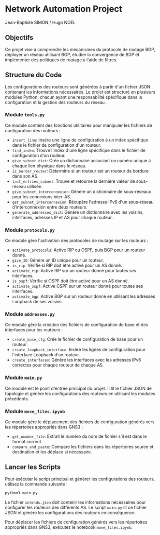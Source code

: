 # Network Automation Project

Jean-Baptiste SIMON / Hugo NOEL

## Objectifs

Ce projet vise à comprendre les mécanismes du protocole de routage BGP, déployer un réseau utilisant BGP, étudier la convergence de BGP et implémenter des politiques de routage à l'aide de filtres.

## Structure du Code

Les configurations des routeurs sont générées à partir d'un fichier JSON contenant les informations nécessaires. Le projet est structuré en plusieurs modules Python, chacun ayant une responsabilité spécifique dans la configuration et la gestion des routeurs du réseau.

### Module `tools.py`

Ce module contient des fonctions utilitaires pour manipuler les fichiers de configuration des routeurs :

- `insert_line`: Insère une ligne de configuration à un index spécifique dans le fichier de configuration d'un routeur.
- `find_index`: Trouve l'index d'une ligne spécifique dans le fichier de configuration d'un routeur.
- `give_subnet_dict`: Crée un dictionnaire associant un numéro unique à chaque lien physique dans le réseau.
- `is_border_router`: Détermine si un routeur est un routeur de bordure dans son AS.
- `last_entries_subnet`: Trouve et retourne la dernière valeur de sous-réseau utilisée.
- `give_subnet_interconnexion`: Génère un dictionnaire de sous-réseaux pour les connexions inter-AS.
- `get_subnet_interconnexion`: Récupère l'adresse IPv6 d'un sous-réseau d'interconnexion entre deux routeurs.
- `generate_addresses_dict`: Génère un dictionnaire avec les voisins, interfaces, adresses IP et AS pour chaque routeur.

### Module `protocols.py`

Ce module gère l'activation des protocoles de routage sur les routeurs :

- `activate_protocols`: Active RIP ou OSPF, puis BGP pour un routeur donné.
- `give_ID`: Génère un ID unique pour un routeur.
- `is_rip`: Vérifie si RIP doit être activé pour un AS donné.
- `activate_rip`: Active RIP sur un routeur donné pour toutes ses interfaces.
- `is_ospf`: Vérifie si OSPF doit être activé pour un AS donné.
- `activate_ospf`: Active OSPF sur un routeur donné pour toutes ses interfaces.
- `activate_bgp`: Active BGP sur un routeur donné en utilisant les adresses Loopback de ses voisins.

### Module `addresses.py`

Ce module gère la création des fichiers de configuration de base et des interfaces pour les routeurs :

- `create_base_cfg`: Crée le fichier de configuration de base pour un routeur.
- `create_loopback_interface`: Insère les lignes de configuration pour l'interface Loopback d'un routeur.
- `create_interfaces`: Génère les interfaces avec les adresses IPv6 correctes pour chaque routeur de chaque AS.

### Module `main.py`

Ce module est le point d'entrée principal du projet. Il lit le fichier JSON de topologie et génère les configurations des routeurs en utilisant les modules précédents.

### Module `move_files.ipynb`

Ce module gère le déplacement des fichiers de configuration générés vers les répertoires appropriés dans GNS3 :

- `get_number_file`: Extrait le numéro du nom de fichier s'il est dans le format correct.
- `compare_and_paste`: Compare les fichiers dans les répertoires source et destination et les déplace si nécessaire.

## Lancer les Scripts

Pour exécuter le script principal et générer les configurations des routeurs, utilisez la commande suivante :

```bash
python3 main.py
```

Le fichier `intends.json` doit contenir les informations nécessaires pour configurer les routeurs des différents AS. Le script `main.py` lit ce fichier JSON et génère les configurations des routeurs en conséquence.

Pour déplacer les fichiers de configuration générés vers les répertoires appropriés dans GNS3, exécutez le notebook `move_files.ipynb`.
